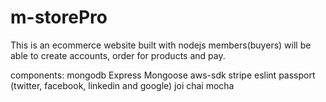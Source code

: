 # m-storePro

This is an ecommerce website built with nodejs 
members(buyers) will be able to create accounts, order for products and pay.


components:
mongodb
Express
Mongoose
aws-sdk
stripe
eslint
passport (twitter, facebook, linkedin and google)
joi
chai
mocha

